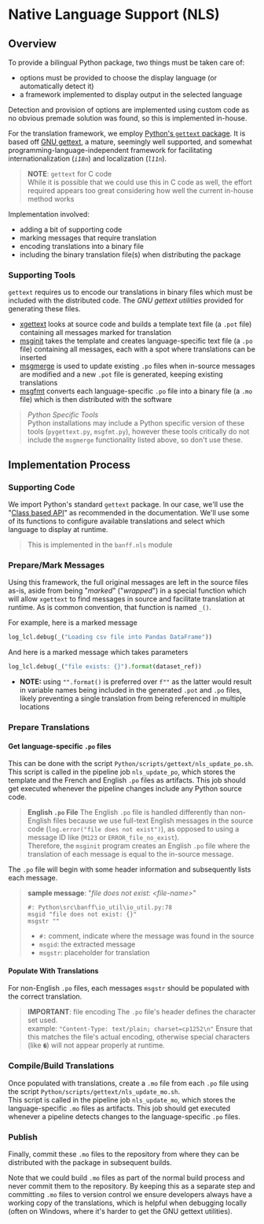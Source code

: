 # Native Language Support (NLS)

## Overview

To provide a bilingual Python package, two things must be taken care of:

- options must be provided to choose the display language (or automatically detect it)
- a framework implemented to display output in the selected language

Detection and provision of options are implemented using custom code as no obvious premade solution was found, so this is implemented in-house.  

For the translation framework, we employ [Python's `gettext` package](https://docs.python.org/3/library/gettext.html).  It is based off [GNU gettext](https://www.gnu.org/software/gettext/), a mature, seemingly well supported, and somewhat programming-language-independent framework for facilitating internationalization (*`i18n`*) and localization (*`l11n`*).  

> **NOTE**: `gettext` for C code  
> While it is possible that we could use this in C code as well, the effort required appears too great considering how well the current in-house method works

Implementation involved:

- adding a bit of supporting code
- marking messages that require translation
- encoding translations into a binary file
- including the binary translation file(s) when distributing the package

### Supporting Tools

`gettext` requires us to encode our translations in binary files which must be included with the distributed code.  The *GNU gettext utilities* provided for generating these files.  

- [xgettext](https://www.gnu.org/software/gettext/manual/html_node/xgettext-Invocation.html) looks at source code and builds a template text file (a `.pot` file) containing all messages marked for translation
- [msginit](https://www.gnu.org/software/gettext/manual/html_node/msginit-Invocation.html) takes the template and creates language-specific text file (a `.po` file) containing all messages, each with a spot where translations can be inserted
- [msgmerge](https://www.gnu.org/software/gettext/manual/html_node/msgmerge-Invocation.html) is used to update existing `.po` files when in-source messages are modified and a new `.pot` file is generated, keeping existing translations
- [msgfmt](https://www.gnu.org/software/gettext/manual/html_node/msgfmt-Invocation.html) converts each language-specific `.po` file into a binary file (a `.mo` file) which is then distributed with the software

> *Python Specific Tools*  
> Python installations may include a Python specific version of these tools (`pygettext.py`, `msgfmt.py`), however these tools critically do not include the `msgmerge` functionality listed above, so don't use these.  

## Implementation Process

### Supporting Code

We import Python's standard `gettext` package.  In our case, we'll use the "[Class based API](https://docs.python.org/3/library/gettext.html#class-based-api)" as recommended in the documentation.  We'll use some of its functions to configure available translations and select which language to display at runtime.  

> This is implemented in the `banff.nls` module

### Prepare/Mark Messages

Using this framework, the full original messages are left in the source files as-is, aside from being "*marked*" ("*wrapped*") in a special function which will allow `xgettext` to find messages in source and facilitate translation at runtime.  As is common convention, that function is named `_()`.  

For example, here is a marked message

```python
log_lcl.debug(_("Loading csv file into Pandas DataFrame"))
```

And here is a marked message which takes parameters

```python
log_lcl.debug(_("file exists: {}").format(dataset_ref))
```

- **NOTE:** using `"".format()` is preferred over `f""` as the latter would result in variable names being included in the generated `.pot` and `.po` files, likely preventing a single translation from being referenced in multiple locations

### Prepare Translations

#### Get language-specific `.po` files

This can be done with the script `Python/scripts/gettext/nls_update_po.sh`.  
This script is called in the pipeline job `nls_update_po`, which stores the template and the French and English `.po` files as artifacts.  This job should get executed whenever the pipeline changes include any Python source code.  

> **English `.po` File**
> The English `.po` file is handled differently than non-English files because we use full-text English messages in the source code (`log.error("file does not exist")`), as opposed to using a message ID like (`M123` or `ERROR_file_no_exist`).  
> Therefore, the `msginit` program creates an English `.po` file where the translation of each message is equal to the in-source message.  

The `.po` file will begin with some header information and subsequently lists each message.  

> **sample message**: "*file does not exist: \<file-name\>*"
>
> ```plaintext
> #: Python\src\banff\io_util\io_util.py:78
> msgid "file does not exist: {}"
> msgstr ""
> ```
>
> - `#:`  comment, indicate where the message was found in the source
> - `msgid`: the extracted message
> - `msgstr`: placeholder for translation

#### Populate With Translations

For non-English `.po` files, each messages `msgstr` should be populated with the correct translation.  

> **IMPORTANT**: file encoding
> The `.po` file's header defines the character set used.  
> example: `"Content-Type: text/plain; charset=cp1252\n"`
> Ensure that this matches the file's actual encoding, otherwise special characters (like `�`) will not appear properly at runtime.  

### Compile/Build Translations

Once populated with translations, create a `.mo` file from each `.po` file using the script `Python/scripts/gettext/nls_update_mo.sh`.  
This script is called in the pipeline job `nls_update_mo`, which stores the language-specific `.mo` files as artifacts.  This job should get executed whenever a pipeline detects changes to the language-specific `.po` files.  

### Publish

Finally, commit these `.mo` files to the repository from where they can be distributed with the package in subsequent builds.  

Note that we could build `.mo` files as part of the normal build process and never commit them to the repository.  By keeping this as a separate step and committing `.mo` files to version control we ensure developers always have a working copy of the translations, which is helpful when debugging locally (often on Windows, where it's harder to get the GNU gettext utilities).  

